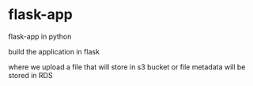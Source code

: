 # flask-app
flask-app in python

build the application in flask

where we upload a file that will store in s3 bucket or file metadata will be stored in RDS 
